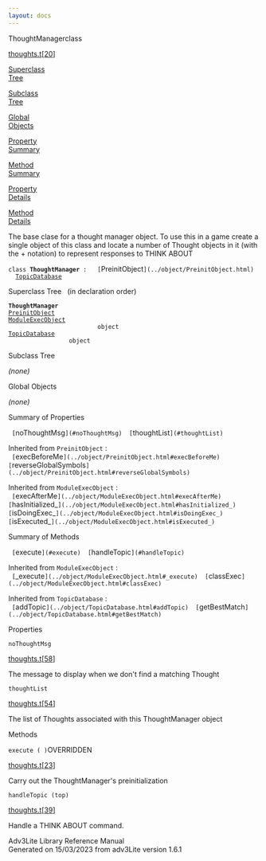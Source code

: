 ```yaml
---
layout: docs
---
```

<span class="title">ThoughtManager</span><span class="type">class</span>

[thoughts.t](../file/thoughts.t.html)\[[20](../source/thoughts.t.html#20)\]

[Superclass  
Tree](#_SuperClassTree_)

[Subclass  
Tree](#_SubClassTree_)

[Global  
Objects](#_ObjectSummary_)

[Property  
Summary](#_PropSummary_)

[Method  
Summary](#_MethodSummary_)

[Property  
Details](#_Properties_)

[Method  
Details](#_Methods_)



The base clase for a thought manager object. To use this in a game
create a single object of this class and locate a number of Thought
objects in it (with the + notation) to represent responses to THINK
ABOUT

`class `**`ThoughtManager`**` :   [`PreinitObject`](../object/PreinitObject.html)   `[`TopicDatabase`](../object/TopicDatabase.html)



<span id="_SuperClassTree_"></span>



<span class="hdln">Superclass Tree</span>   (in declaration order)



**`ThoughtManager`**  
[`PreinitObject`](../object/PreinitObject.html)  
[`ModuleExecObject`](../object/ModuleExecObject.html)  
`                         object`  
[`TopicDatabase`](../object/TopicDatabase.html)  
`                 object`  
<span id="_SubClassTree_"></span>



<span class="hdln">Subclass Tree</span>  



*(none)* <span id="_ObjectSummary_"></span>



<span class="hdln">Global Objects</span>  



*(none)* <span id="_PropSummary_"></span>



<span class="hdln">Summary of Properties</span>  



` [`noThoughtMsg`](#noThoughtMsg)  [`thoughtList`](#thoughtList)  `

Inherited from `PreinitObject` :  
` [`execBeforeMe`](../object/PreinitObject.html#execBeforeMe)  [`reverseGlobalSymbols`](../object/PreinitObject.html#reverseGlobalSymbols)  `

Inherited from `ModuleExecObject` :  
` [`execAfterMe`](../object/ModuleExecObject.html#execAfterMe)  [`hasInitialized_`](../object/ModuleExecObject.html#hasInitialized_)  [`isDoingExec_`](../object/ModuleExecObject.html#isDoingExec_)  [`isExecuted_`](../object/ModuleExecObject.html#isExecuted_)  `



<span id="_MethodSummary_"></span>



<span class="hdln">Summary of Methods</span>  



` [`execute`](#execute)  [`handleTopic`](#handleTopic)  `



Inherited from `ModuleExecObject` :  
` [`_execute`](../object/ModuleExecObject.html#_execute)  [`classExec`](../object/ModuleExecObject.html#classExec)  `

Inherited from `TopicDatabase` :  
` [`addTopic`](../object/TopicDatabase.html#addTopic)  [`getBestMatch`](../object/TopicDatabase.html#getBestMatch)  `

<span id="_Properties_"></span>



<span class="hdln">Properties</span>  



<span id="noThoughtMsg"></span>

`noThoughtMsg`

[thoughts.t](../file/thoughts.t.html)\[[58](../source/thoughts.t.html#58)\]



The message to display when we don't find a matching Thought



<span id="thoughtList"></span>

`thoughtList`

[thoughts.t](../file/thoughts.t.html)\[[54](../source/thoughts.t.html#54)\]



The list of Thoughts associated with this ThoughtManager object



<span id="_Methods_"></span>



<span class="hdln">Methods</span>  



<span id="execute"></span>

`execute ( )`<span class="rem">OVERRIDDEN</span>

[thoughts.t](../file/thoughts.t.html)\[[23](../source/thoughts.t.html#23)\]



Carry out the ThoughtManager's preinitialization



<span id="handleTopic"></span>

`handleTopic (top)`

[thoughts.t](../file/thoughts.t.html)\[[39](../source/thoughts.t.html#39)\]



Handle a THINK ABOUT command.





Adv3Lite Library Reference Manual  
Generated on 15/03/2023 from adv3Lite version 1.6.1


